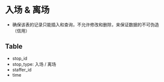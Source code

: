 # 入场 & 离场

- 确保该表的记录只能插入和查询，不允许修改和删除，来保证数据的不可伪造（信用）

## Table 
- stop_id
- stop_type: 入场 / 离场
- staffer_id
- time
